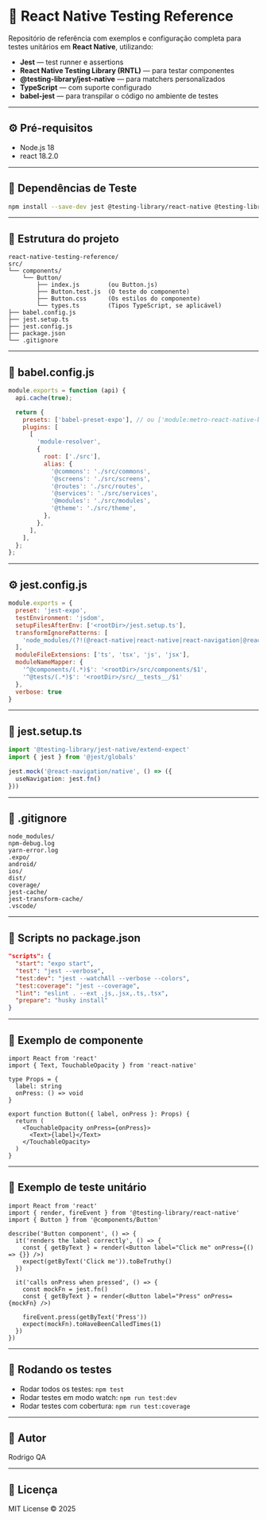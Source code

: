 # 🧪 React Native Testing Reference

Repositório de referência com exemplos e configuração completa para testes unitários em **React Native**, utilizando:

* **Jest** — test runner e assertions
* **React Native Testing Library (RNTL)** — para testar componentes
* **@testing-library/jest-native** — para matchers personalizados
* **TypeScript** — com suporte configurado
* **babel-jest** — para transpilar o código no ambiente de testes

---

## ⚙️ Pré-requisitos

* Node.js 18
* react 18.2.0

---


## 🧩 Dependências de Teste

```bash
npm install --save-dev jest @testing-library/react-native @testing-library/jest-native jest-expo babel-jest @babel/preset-env @babel/preset-typescript typescript
```

---

## 🧠 Estrutura do projeto

```
react-native-testing-reference/
src/
└── components/
    └── Button/
        ├── index.js        (ou Button.js)
        ├── Button.test.js  (O teste do componente)
        ├── Button.css      (Os estilos do componente)
        └── types.ts        (Tipos TypeScript, se aplicável)
├── babel.config.js
├── jest.setup.ts
├── jest.config.js
├── package.json
└── .gitignore
```

---

## 🧰 babel.config.js

```js
module.exports = function (api) {
  api.cache(true);

  return {
    presets: ['babel-preset-expo'], // ou ['module:metro-react-native-babel-preset'] para RN puro
    plugins: [
      [
        'module-resolver',
        {
          root: ['./src'],
          alias: {
            '@commons': './src/commons',
            '@screens': './src/screens',
            '@routes': './src/routes',
            '@services': './src/services',
            '@modules': './src/modules',
            '@theme': './src/theme',
          },
        },
      ],
    ],
  };
};

```

---

## ⚙️ jest.config.js

```js
module.exports = {
  preset: 'jest-expo',
  testEnvironment: 'jsdom',
  setupFilesAfterEnv: ['<rootDir>/jest.setup.ts'],
  transformIgnorePatterns: [
    'node_modules/(?!(@react-native|react-native|react-navigation|@react-navigation)/)'
  ],
  moduleFileExtensions: ['ts', 'tsx', 'js', 'jsx'],
  moduleNameMapper: {
    '^@components/(.*)$': '<rootDir>/src/components/$1',
    '^@tests/(.*)$': '<rootDir>/src/__tests__/$1'
  },
  verbose: true
}
```

---

## 🧪 jest.setup.ts

```ts
import '@testing-library/jest-native/extend-expect'
import { jest } from '@jest/globals'

jest.mock('@react-navigation/native', () => ({
  useNavigation: jest.fn()
}))
```

---

## 🚫 .gitignore

```
node_modules/
npm-debug.log
yarn-error.log
.expo/
android/
ios/
dist/
coverage/
jest-cache/
jest-transform-cache/
.vscode/
```

---

## 🧭 Scripts no package.json

```json
"scripts": {
  "start": "expo start",
  "test": "jest --verbose",
  "test:dev": "jest --watchAll --verbose --colors",
  "test:coverage": "jest --coverage",
  "lint": "eslint . --ext .js,.jsx,.ts,.tsx",
  "prepare": "husky install"
}
```

---

## 🧱 Exemplo de componente

```tsx
import React from 'react'
import { Text, TouchableOpacity } from 'react-native'

type Props = {
  label: string
  onPress: () => void
}

export function Button({ label, onPress }: Props) {
  return (
    <TouchableOpacity onPress={onPress}>
      <Text>{label}</Text>
    </TouchableOpacity>
  )
}
```

---

## 🧭 Exemplo de teste unitário

```tsx
import React from 'react'
import { render, fireEvent } from '@testing-library/react-native'
import { Button } from '@components/Button'

describe('Button component', () => {
  it('renders the label correctly', () => {
    const { getByText } = render(<Button label="Click me" onPress={() => {}} />)
    expect(getByText('Click me')).toBeTruthy()
  })

  it('calls onPress when pressed', () => {
    const mockFn = jest.fn()
    const { getByText } = render(<Button label="Press" onPress={mockFn} />)

    fireEvent.press(getByText('Press'))
    expect(mockFn).toHaveBeenCalledTimes(1)
  })
})
```

---

## 🧭 Rodando os testes

* Rodar todos os testes: `npm test`
* Rodar testes em modo watch: `npm run test:dev`
* Rodar testes com cobertura: `npm run test:coverage`

---

## 🧠 Autor

Rodrigo QA

---

## 🔗 Licença

MIT License © 2025
